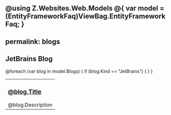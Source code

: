 @using Z.Websites.Web.Models
@{
    var model = (EntityFrameworkFaq)ViewBag.EntityFrameworkFaq;
}
---
permalink: blogs
---

<h2>JetBrains Blog</h2>

<table>
    <tbody>
        @foreach (var blog in model.Blogs)
        {
            if (blog.Kind == "JetBrains")
            {
                <tr>
                    <td>
                        <h3><a href="@blog.Url">@blog.Title</a></h3>
                        @blog.Description
                    </td>
                </tr>
            }
        }
    </tbody>
</table>

